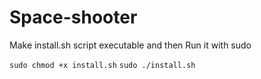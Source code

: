 # Space-shooter

Make install.sh script executable and then Run it with sudo 

`sudo chmod +x install.sh`
`sudo ./install.sh`